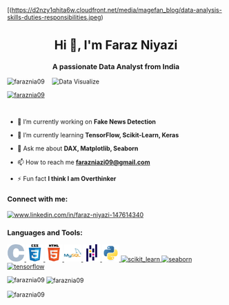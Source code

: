 [(https://d2nzy1qhita6w.cloudfront.net/media/magefan_blog/data-analysis-skills-duties-responsibilities.jpeg)
<h1 align="center">Hi 👋, I'm Faraz Niyazi</h1>
<h3 align="center">A passionate Data Analyst from India</h3>
<img align="right" alt="Data Visualize" width="400" src="https://img.freepik.com/premium-vector/data-analyst-sits-work-front-computer-device-showing-statistics-graphs-front-him-flat-style-cartoon-illustration-vector_610956-825.jpg">

<p align="left"> <img src="https://komarev.com/ghpvc/?username=faraznia09&label=Profile%20views&color=0e75b6&style=flat" alt="faraznia09" /> </p>

<p align="left"> <a href="https://github.com/ryo-ma/github-profile-trophy"><img src="https://github-profile-trophy.vercel.app/?username=faraznia09" alt="faraznia09" /></a> </p>

<p align="left"> <a href="https://twitter.com/" target="blank"><img src="https://img.shields.io/twitter/follow/?logo=twitter&style=for-the-badge" alt="" /></a> </p>

- 🔭 I’m currently working on **Fake News Detection**

- 🌱 I’m currently learning **TensorFlow, Scikit-Learn, Keras**

- 💬 Ask me about **DAX, Matplotlib, Seaborn**

- 📫 How to reach me **farazniazi09@gmail.com**

- ⚡ Fun fact **I think I am Overthinker**

<h3 align="left">Connect with me:</h3>
<p align="left">
<a href="https://linkedin.com/in/www.linkedin.com/in/faraz-niyazi-147614340" target="blank"><img align="center" src="https://raw.githubusercontent.com/rahuldkjain/github-profile-readme-generator/master/src/images/icons/Social/linked-in-alt.svg" alt="www.linkedin.com/in/faraz-niyazi-147614340" height="30" width="40" /></a>
</p>

<h3 align="left">Languages and Tools:</h3>
<p align="left"> <a href="https://www.cprogramming.com/" target="_blank" rel="noreferrer"> <img src="https://raw.githubusercontent.com/devicons/devicon/master/icons/c/c-original.svg" alt="c" width="40" height="40"/> </a> <a href="https://www.w3schools.com/css/" target="_blank" rel="noreferrer"> <img src="https://raw.githubusercontent.com/devicons/devicon/master/icons/css3/css3-original-wordmark.svg" alt="css3" width="40" height="40"/> </a> <a href="https://www.w3.org/html/" target="_blank" rel="noreferrer"> <img src="https://raw.githubusercontent.com/devicons/devicon/master/icons/html5/html5-original-wordmark.svg" alt="html5" width="40" height="40"/> </a> <a href="https://www.mysql.com/" target="_blank" rel="noreferrer"> <img src="https://raw.githubusercontent.com/devicons/devicon/master/icons/mysql/mysql-original-wordmark.svg" alt="mysql" width="40" height="40"/> </a> <a href="https://pandas.pydata.org/" target="_blank" rel="noreferrer"> <img src="https://raw.githubusercontent.com/devicons/devicon/2ae2a900d2f041da66e950e4d48052658d850630/icons/pandas/pandas-original.svg" alt="pandas" width="40" height="40"/> </a> <a href="https://www.python.org" target="_blank" rel="noreferrer"> <img src="https://raw.githubusercontent.com/devicons/devicon/master/icons/python/python-original.svg" alt="python" width="40" height="40"/> </a> <a href="https://scikit-learn.org/" target="_blank" rel="noreferrer"> <img src="https://upload.wikimedia.org/wikipedia/commons/0/05/Scikit_learn_logo_small.svg" alt="scikit_learn" width="40" height="40"/> </a> <a href="https://seaborn.pydata.org/" target="_blank" rel="noreferrer"> <img src="https://seaborn.pydata.org/_images/logo-mark-lightbg.svg" alt="seaborn" width="40" height="40"/> </a> <a href="https://www.tensorflow.org" target="_blank" rel="noreferrer"> <img src="https://www.vectorlogo.zone/logos/tensorflow/tensorflow-icon.svg" alt="tensorflow" width="40" height="40"/> </a> </p>

<p><img align="left" src="https://github-readme-stats.vercel.app/api/top-langs?username=faraznia09&show_icons=true&locale=en&layout=compact" alt="faraznia09" /></p>

<p>&nbsp;<img align="center" src="https://github-readme-stats.vercel.app/api?username=faraznia09&show_icons=true&locale=en" alt="faraznia09" /></p>

<p><img align="center" src="https://github-readme-streak-stats.herokuapp.com/?user=faraznia09&" alt="faraznia09" /></p>
